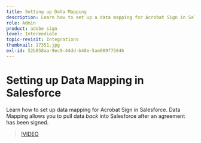 ```yaml
---
title: Setting up Data Mapping
description: Learn how to set up a data mapping for Acrobat Sign in Salesforce
role: Admin
product: adobe sign
level: Intermediate
topic-revisit: Integrations
thumbnail: 17351.jpg
exl-id: 52b858aa-9ec9-44dd-b48e-5ae009f75846
---
```

# Setting up Data Mapping in Salesforce

Learn how to set up data mapping for Acrobat Sign in Salesforce. Data Mapping allows you to pull data _back_ into Salesforce after an agreement has been signed.

>[!VIDEO](https://video.tv.adobe.com/v/3409073?hidetitle=true)
